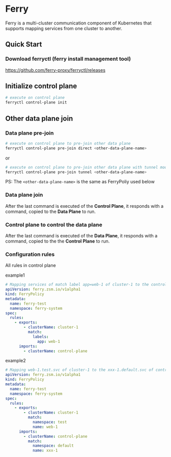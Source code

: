 # Ferry

Ferry is a multi-cluster communication component of Kubernetes that supports mapping services from one cluster to another.

## Quick Start

### Download ferryctl (ferry install management tool)

https://github.com/ferry-proxy/ferryctl/releases

## Initialize control plane

``` bash
# execute on control plane
ferryctl control-plane init
```

## Other data plane join

### Data plane pre-join

``` bash
# execute on control plane to pre-join other data plane
ferryctl control-plane pre-join direct <other-data-plane-name>
```
or
``` bash 
# execute on control plane to pre-join other data plane with tunnel mode
ferryctl control-plane pre-join tunnel <other-data-plane-name>
```

PS: The `<other-data-plane-name>` is the same as FerryPoliy used below


### Data plane join

After the last command is executed of the **Control Plane**, it responds with a command, copied to the **Data Plane** to run.

### Control plane to control the data plane

After the last command is executed of the **Data Plane**, it responds with a command, copied to the the **Control Plane** to run.

### Configuration rules

All rules in control plane

example1
``` yaml
# Mapping services of match label app=web-1 of cluster-1 to the control-plane
apiVersion: ferry.zsm.io/v1alpha1
kind: FerryPolicy
metadata:
  name: ferry-test
  namespace: ferry-system
spec:
  rules:
    - exports:
        - clusterName: cluster-1
          match:
            labels:
              app: web-1
      imports:
        - clusterName: control-plane
```

example2
``` yaml
# Mapping web-1.test.svc of cluster-1 to the xxx-1.default.svc of control-plane
apiVersion: ferry.zsm.io/v1alpha1
kind: FerryPolicy
metadata:
  name: ferry-test
  namespace: ferry-system
spec:
  rules:
    - exports:
        - clusterName: cluster-1
          match:
            namespace: test
            name: web-1
      imports:
        - clusterName: control-plane
          match:
            namespace: default
            name: xxx-1
```


